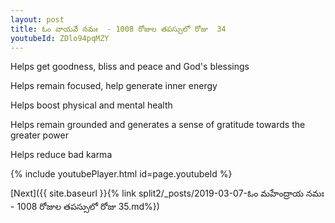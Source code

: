 ```yaml
---
layout: post
title: ఓం వాయవే నమః  - 1008 రోజుల తపస్సులో రోజు  34
youtubeId: ZDlo94pqMZY
---
```

 
 
Helps get goodness, bliss and peace and God's blessings
 
Helps remain focused, help generate inner energy 
 
Helps boost physical and mental health 
 
Helps remain grounded and generates a sense of gratitude towards the greater power 
 
Helps reduce bad karma
 
 
 
 


{% include youtubePlayer.html id=page.youtubeId %}
 
[Next]({{ site.baseurl }}{% link  split2/_posts/2019-03-07-ఓం మహేంద్రాయ నమః  - 1008 రోజుల తపస్సులో రోజు  35.md%})
 
